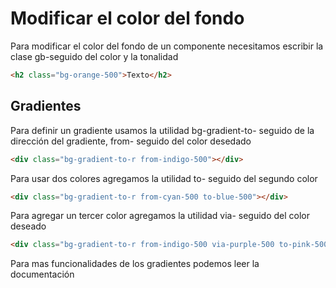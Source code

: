 # Modificar el color del fondo

Para modificar el color del fondo de un componente necesitamos escribir la clase gb-seguido del color y la tonalidad 
```html
<h2 class="bg-orange-500">Texto</h2>
```

## Gradientes

Para definir un gradiente usamos la utilidad bg-gradient-to- seguido de la dirección del gradiente, from- seguido del color desedado
```html
<div class="bg-gradient-to-r from-indigo-500"></div>
```

Para usar dos colores agregamos la utilidad to- seguido del segundo color
```html
<div class="bg-gradient-to-r from-cyan-500 to-blue-500"></div>
```

Para agregar un tercer color agregamos la utilidad via- seguido del color deseado
```html
<div class="bg-gradient-to-r from-indigo-500 via-purple-500 to-pink-500"></div>
```

Para mas funcionalidades de los gradientes podemos leer la documentación